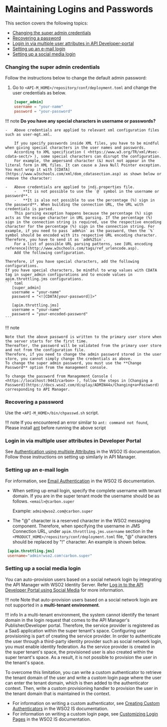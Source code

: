 # Maintaining Logins and Passwords

This section covers the following topics:

-   [Changing the super admin credentials](#changing-the-super-admin-credentials)
-   [Recovering a password](#recovering-a-password)
-   [Login in via multiple user attributes in API Developer-portal](#login-in-via-multiple-user-attributes-in-developer-portal)
-   [Setting up an e-mail login](#login-in-via-multiple-user-attributes-in-developer-portal)
-   [Setting up a social media login](#setting-up-a-social-media-login)

### Changing the super admin credentials

Follow the instructions below to change the default admin password:

1.  Go to `<API-M_HOME>/repository/conf/deployment.toml` and change the user credentials as below.

   ``` toml
       [super_admin]
       username = "your-name"
       password = "your-password"
   ```
  
!!! note
    **Do you have any special characters in username or passwords?**
    
    -   Above credentials are applied to relevant xml configuration files such as user-mgt.xml.
    
        If you specify passwords inside XML files, you have to be mindful when giving special characters in the user names and passwords.
        According to XML specification ( <https://www.w3.org/TR/xml/#sec-cdata-sect/> ), some special characters can disrupt the configuration.
        For example, the ampersand character (&) must not appear in the literal form in XML files. It can cause a Java Null Pointer exception. You must wrap it with [CDATA](https://www.w3schools.com/xml/dom_cdatasection.asp) as shown below or remove the character:    
    
    -   Above credentials are applied to jndi.properties file.
        -   **It is not possible to use the `@` symbol in the username or password**.
        -   **It is also not possible to use the percentage (%) sign in the password**. When building the connection URL, the URL with credentials is parsed.
        This parsing exception happens because the percentage (%) sign acts as the escape character in URL parsing. If the percentage (%) sign in the connection string is required, use the respective encoding character for the percentage (%) sign in the connection string. For example, if you need to pass `adm%in` as the password, then the `%` symbol should be encoded with its respective URL encoding character. Therefore, you have to send it as `adm%25in`.
        For a list of possible URL parsing patterns, see [URL encoding reference](http://www.w3schools.com/tags/ref_urlencode.asp).
        Add the following configuration.
      
    Therefore, if you have special characters, add the following configurations.
    If you have special characters, be mindful to wrap values with CDATA tag in super_admin configurations and to encode values in apim.throttling.jms configurations.  
    ``` toml
       [super_admin]
       username = "your-name"
       password = "<![CDATA[your-password]]>" 
      
       [apim.throttling.jms]
       username = "your-name"
       password = "your-encoded-password"        
    ```

!!! note

    Note that the above password is written to the primary user store when the server starts for the first time.
    Thereafter, the password will be validated from the primary user store and not from the configuration file.
    Therefore, if you need to change the admin password stored in the user store, you cannot simply change the credentials as above.
    To change the super admin password, you must use the **Change Password** option from the management console.
      
    To change the password from Management Console ( <https://localhost:9443/carbon> ), follow the steps in [Changing a Password](https://docs.wso2.com/display/ADMIN44x/Changing+a+Password) corresponding to API Manager.

### Recovering a password

Use the `<API-M_HOME>/bin/chpasswd.sh` script.

!!! note
    If you encountered an error similar to `ant: command not found`, Please install [ant](https://ant.apache.org/) before running the above script

### Login in via multiple user attributes in Developer Portal

See [Authentication using multiple Attributes](https://is.docs.wso2.com/en/5.9.0/learn/managing-user-attributes/#authentication-using-multiple-attributes) in the WSO2 IS documentation. Follow those instructions on setting up similarly in API Manager. 

### Setting up an e-mail login

For information, see [Email Authentication](https://is.docs.wso2.com/en/5.9.0/learn/using-email-address-as-the-username/) in the WSO2 IS documentation.

-   When setting up email login, specify the complete username with tenant domain. If you are in the super tenant mode the username should be as follows. `<email>@carbon.super`
  
    Example: `admin@wso2.com@carbon.super`

-   The "@" character is a reserved character in the WSO2 messaging component. Therefore, when specifying the username in JMS Connection URL, under `apim.throttling.jms.username` section in the `<PRODUCT_HOME>/repository/conf/deployment.toml` file, "@" characters should be replaced by "!" character. An example is shown below.

   ``` toml
    [apim.throttling.jms]
    username="admin!wso2.com!carbon.super"
   ```

### Setting up a social media login

You can auto-provision users based on a social network login by integrating the API Manager with WSO2 Identity Server. Refer [Log in to the API Developer Portal using Social Media]({{base_path}}/Learn/ConsumeAPI/Customizations/log-in-to-the-api-store-using-social-media/) for more information.

!!! note
    Note that auto-provision users based on a social network login are not supported in a **multi-tenant environment**.

!!! info
    In a multi-tenant environment, the system cannot identify the tenant domain in the login request that comes to the API Manager's Publisher/Developer portal. Therefore, the service provider is registered as a SaaS application within the super tenant's space. Configuring user provisioning is part of creating the service provider. In order to authenticate the user through a third-party identity provider such as social network login, you must enable identity federation. As the service provider is created in the super tenant's space, the provisioned user is also created within the super tenant's space. As a result, it is not possible to provision the user in the tenant's space.

To overcome this limitation, you can write a custom authenticator to retrieve the tenant domain of the user and write a custom login page where the user can enter the tenant domain, which is then added to the authenticator context. Then, write a custom provisioning handler to provision the user in the tenant domain that is maintained in the context.

-   For information on writing a custom authenticator, see [Creating Custom Authenticators](https://is.docs.wso2.com/en/5.9.0/develop/writing-a-custom-local-authenticator/) in the WSO2 IS documentation.
-   For information on writing a custom login page, see [Customizing Login Pages](https://is.docs.wso2.com/en/5.9.0/develop/customizing-login-pages-for-service-providers/) in the WSO2 IS documentation.



